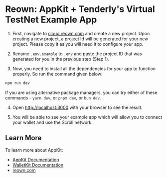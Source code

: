 # Reown: AppKit + Tenderly's Virtual TestNet Example App

1. First, navigate to [cloud.reown.com](https://cloud.reown.com) and create a new project. Upon creating a new project, a project Id will be generated for your new project. Please copy it as you will need it to configure your app.

2. Rename `.env.example` to `.env` and paste the project ID that was generated for you in the previous step (Step 1).

3. Now, you need to install all the dependencies for your app to function properly. So run the command given below:

```bash
npm run dev
```

If you are using alternative package managers, you can try either of these commands - `yarn dev`, or `pnpm dev`, or `bun dev`.

4. Open [http://localhost:3000](http://localhost:3000) with your browser to see the result.

5. You will be able to see your example app which will allow you to connect your wallet and use the Scroll network.

## Learn More

To learn more about AppKit:

- [AppKit Documentation](https://docs.reown.com/appkit/overview)
- [WalletKit Documentation](https://docs.reown.com/walletkit/overview) 
- [reown.com](https://reown.com/) 